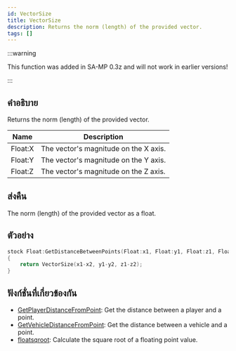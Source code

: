 ```yaml
---
id: VectorSize
title: VectorSize
description: Returns the norm (length) of the provided vector.
tags: []
---
```


:::warning

This function was added in SA-MP 0.3z and will not work in earlier versions!

:::

## คำอธิบาย

Returns the norm (length) of the provided vector.

| Name    | Description                           |
| ------- | ------------------------------------- |
| Float:X | The vector's magnitude on the X axis. |
| Float:Y | The vector's magnitude on the Y axis. |
| Float:Z | The vector's magnitude on the Z axis. |

## ส่งคืน

The norm (length) of the provided vector as a float.

## ตัวอย่าง

```c
stock Float:GetDistanceBetweenPoints(Float:x1, Float:y1, Float:z1, Float:x2, Float:y2, Float:z2)
{
    return VectorSize(x1-x2, y1-y2, z1-z2);
}
```

## ฟังก์ชั่นที่เกี่ยวข้องกัน

- [GetPlayerDistanceFromPoint](../functions/GetPlayerDistanceFromPoint.md): Get the distance between a player and a point.
- [GetVehicleDistanceFromPoint](../functions/GetVehicleDistanceFromPoint.md): Get the distance between a vehicle and a point.
- [floatsqroot](../functions/floatsqroot.md): Calculate the square root of a floating point value.
